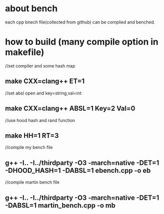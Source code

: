 # about bench
  each cpp bnech file(collected from github) can be complied and benched.
 
# how to build (many compile option in makefile)
 //set compiler and some hash map
 ##  make CXX=clang++ ET=1            
 //set absl open and key=string,val=int
 ##  make CXX=clang++ ABSL=1 Key=2 Val=0
 //use hood hash and rand function
 ##  make HH=1   RT=3
 //compile my bench file
 ## g++ -I.. -I../thirdparty -O3 -march=native -DET=1 -DHOOD_HASH=1 -DABSL=1 ebench.cpp -o eb
 //compile martin bench file
 ## g++ -I.. -I../thirdparty -O3 -march=native -DET=1  -DABSL=1 martin_bench.cpp -o mb
 
 
